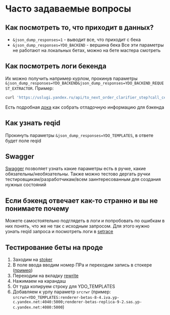 # Часто задаваемые вопросы

## Как посмотреть то, что приходит в данных?

* `&json_dump_responses=1` - выводит все, что приходит с бека
* `&json_dump_responses=YDO_BACKEND` - вершина бека
Все эти параметры не работают на локальных бетах, можно на бете мастера смотреть

## Как посмотреть логи бекенда

Их можно получить например курлом, прокинув параметры `&json_dump_responses=YDO_BACKEND&json_dump_responses=YDO_BACKEND_REQUEST_EXTRACTOR`. Пример:

```bash
curl 'https://uslugi.yandex.ru/api/to_next_order_clarifier_step?call_center=1&nonce=2&json_dump_responses=YDO_BACKEND&json_dump_responses=YDO_BACKEND_REQUEST_EXTRACTOR'
```

Есть подробная [дока](https://wiki.yandex-team.ru/ydo/backend/infra/debuginfoforbackend/) как собрать отладочную информацию для бэкенда

## Как узнать reqid

Прокинуть параметры `&json_dump_responses=YDO_TEMPLATES`, в ответе будет поле reqid

## Swagger

[Swagger](https://renderer-ydo-dev-master.hamster.yandex.ru/uslugi/swagger/index.html) позволяет узнать какие параметры есть в ручке, какие обязательны/необязательны. Также можно тестово дергать ручки тестировщикам/разработчикам/всем заинтересованным для создания нужных состояний

## Если бэкенд отвечает как-то странно и вы не понимаете почему

Можете самостоятельно подглядеть в логи и попробовать по ошибкам в них понять, что же не так с исходным запросом. Для этого нужно узнать reqid запроса и посмотреть логи в [setrace](https://setrace.yandex-team.ru/web/search)

## Тестирование беты на проде

1. Заходим на [stoker](https://stoker.z.yandex-team.ru/records)
2. В поле ввода вводим номер ПРа и переходим запись в стокере ([пример](https://stoker.z.yandex-team.ru/TAGGED/renderer-ydo-pull-2741918))
3. Переходим на вкладку [rewrite](https://stoker.z.yandex-team.ru/TAGGED/renderer-ydo-pull-2741918/rewrite)
4. Нажимаем на карандаш
5. От туда копируем строку для YDO_TEMPLATES
6. Добавляем к урлу параметр `srcrwr` (пример: `srcrwr=YDO_TEMPLATES:renderer-betas-8-4.iva.yp-c.yandex.net:4040:5000;renderer-betas-replica-9-2.sas.yp-c.yandex.net:4080:5000`)
